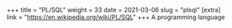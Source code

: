 +++
title = "PL/SQL"
weight = 33
date = 2021-03-06
slug = "plsql"
[extra]
link = "https://en.wikipedia.org/wiki/PL/SQL"
+++
A programming language

